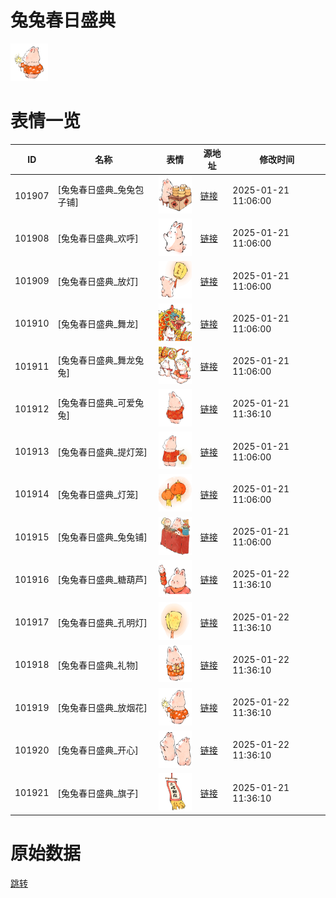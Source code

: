 # 兔兔春日盛典

<img src="./cover.png" height="60" alt="cover" />

# 表情一览

|ID|名称|表情|源地址|修改时间|
|----|----|----|----|----|
|101907|[兔兔春日盛典_兔兔包子铺]|<img src="./pic/101907_%5B兔兔春日盛典_兔兔包子铺%5D.png" height="60" alt="兔兔包子铺"/>|[链接](https://i0.hdslb.com/bfs/garb/c112857268f8ab871166e4e67cbc172d75fc8922.png)|2025-01-21 11:06:00|
|101908|[兔兔春日盛典_欢呼]|<img src="./pic/101908_%5B兔兔春日盛典_欢呼%5D.png" height="60" alt="欢呼"/>|[链接](https://i0.hdslb.com/bfs/garb/ae9318fc70574a2b49efa7cbe451fb7779b79279.png)|2025-01-21 11:06:00|
|101909|[兔兔春日盛典_放灯]|<img src="./pic/101909_%5B兔兔春日盛典_放灯%5D.png" height="60" alt="放灯"/>|[链接](https://i0.hdslb.com/bfs/garb/66ef709274e11aeb651c40a11ead093995796ceb.png)|2025-01-21 11:06:00|
|101910|[兔兔春日盛典_舞龙]|<img src="./pic/101910_%5B兔兔春日盛典_舞龙%5D.png" height="60" alt="舞龙"/>|[链接](https://i0.hdslb.com/bfs/garb/79f054a16910154806dafab5babce4eee9e0ba68.png)|2025-01-21 11:06:00|
|101911|[兔兔春日盛典_舞龙兔兔]|<img src="./pic/101911_%5B兔兔春日盛典_舞龙兔兔%5D.png" height="60" alt="舞龙兔兔"/>|[链接](https://i0.hdslb.com/bfs/garb/5c267d3e1d5f1863c362260908e34a5060dd50f4.png)|2025-01-21 11:06:00|
|101912|[兔兔春日盛典_可爱兔兔]|<img src="./pic/101912_%5B兔兔春日盛典_可爱兔兔%5D.png" height="60" alt="可爱兔兔"/>|[链接](https://i0.hdslb.com/bfs/garb/b8edba1bafb17b2bde8db932f63c544a04c646a0.png)|2025-01-21 11:36:10|
|101913|[兔兔春日盛典_提灯笼]|<img src="./pic/101913_%5B兔兔春日盛典_提灯笼%5D.png" height="60" alt="提灯笼"/>|[链接](https://i0.hdslb.com/bfs/garb/aef3107c424ae704f43f15c5e0390c2c1b90f67b.png)|2025-01-21 11:06:00|
|101914|[兔兔春日盛典_灯笼]|<img src="./pic/101914_%5B兔兔春日盛典_灯笼%5D.png" height="60" alt="灯笼"/>|[链接](https://i0.hdslb.com/bfs/garb/74e63a2b5331da45bf3874e0c8a3450e07866f25.png)|2025-01-21 11:06:00|
|101915|[兔兔春日盛典_兔兔铺]|<img src="./pic/101915_%5B兔兔春日盛典_兔兔铺%5D.png" height="60" alt="兔兔铺"/>|[链接](https://i0.hdslb.com/bfs/garb/3565b2adf43e6d6ae58d7f9a6c15691301722e4b.png)|2025-01-21 11:06:00|
|101916|[兔兔春日盛典_糖葫芦]|<img src="./pic/101916_%5B兔兔春日盛典_糖葫芦%5D.png" height="60" alt="糖葫芦"/>|[链接](https://i0.hdslb.com/bfs/garb/365e0c4e8e15c9138b44956363081f2e3c9a2084.png)|2025-01-22 11:36:10|
|101917|[兔兔春日盛典_孔明灯]|<img src="./pic/101917_%5B兔兔春日盛典_孔明灯%5D.png" height="60" alt="孔明灯"/>|[链接](https://i0.hdslb.com/bfs/garb/ab43c9343cf45b3888a20bd88941b55ed01831c8.png)|2025-01-22 11:36:10|
|101918|[兔兔春日盛典_礼物]|<img src="./pic/101918_%5B兔兔春日盛典_礼物%5D.png" height="60" alt="礼物"/>|[链接](https://i0.hdslb.com/bfs/garb/02ff027680674de30c4a902e927f65ea99547960.png)|2025-01-22 11:36:10|
|101919|[兔兔春日盛典_放烟花]|<img src="./pic/101919_%5B兔兔春日盛典_放烟花%5D.png" height="60" alt="放烟花"/>|[链接](https://i0.hdslb.com/bfs/garb/10aad3a87fd763377d1d6dd231f3c282b9bf0b30.png)|2025-01-22 11:36:10|
|101920|[兔兔春日盛典_开心]|<img src="./pic/101920_%5B兔兔春日盛典_开心%5D.png" height="60" alt="开心"/>|[链接](https://i0.hdslb.com/bfs/garb/54f9801154f66afc2c2e3eff47c9034e4bf5ea98.png)|2025-01-22 11:36:10|
|101921|[兔兔春日盛典_旗子]|<img src="./pic/101921_%5B兔兔春日盛典_旗子%5D.png" height="60" alt="旗子"/>|[链接](https://i0.hdslb.com/bfs/garb/b5b8114788c71aa41fd7374318bd2d3a6acb93d6.png)|2025-01-21 11:36:10|

# 原始数据

[跳转](./raw.json)

